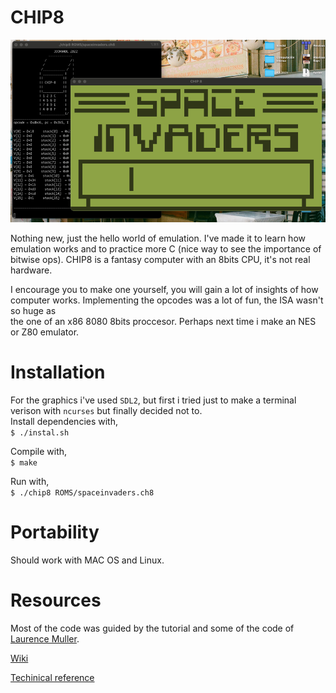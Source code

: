 # CHIP8
![Chip8](chip8.png)

Nothing new, just the hello world of emulation. I've made it to learn how emulation works and to practice more C (nice way to see the importance of bitwise ops). CHIP8 is a fantasy computer with an 8bits CPU, it's not real hardware.  

I encourage you to make one yourself, you will gain a lot of insights of how computer works. Implementing the opcodes was a lot of fun, the ISA wasn't so huge as  
the one of an x86 8080 8bits proccesor. Perhaps next time i make an NES or Z80 emulator.  


# Installation
For the graphics i've used `SDL2`, but first i tried just to make a terminal verison with `ncurses` but finally decided not to.  
Install dependencies with,  
`$ ./instal.sh`  

Compile with,  
`$ make`  

Run with,  
`$ ./chip8 ROMS/spaceinvaders.ch8`  

# Portability
Should work with MAC OS and Linux.

# Resources
Most of the code was guided by the tutorial and some of the code of [Laurence Muller](https://multigesture.net/articles/how-to-write-an-emulator-chip-8-interpreter/).  

[Wiki](https://en.wikipedia.org/wiki/CHIP-8#Virtual_machine_description)  

[Techinical reference](http://devernay.free.fr/hacks/chip8/C8TECH10.HTM)  
